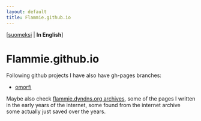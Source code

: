 ```yaml
---
layout: default
title: Flammie.github.io
---
```


[[suomeksi](indeksi.html) | **In English**]

# Flammie.github.io

Following github projects I have also have gh-pages branches:

* [omorfi](omorfi/)


Maybe also check [flammie.dyndns.org archives](archive/index.html), some of the
pages I written in the early years of the internet, some found from the internet
archive some actually just saved over the years.

<!-- vim: set ft=markdown -->
